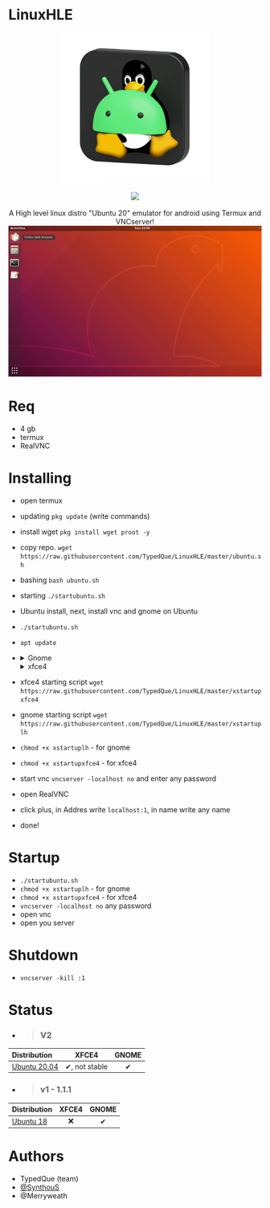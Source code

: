 # LinuxHLE
</div>
<p align="Center">
<img src="Assets/LinuxHLE.png" height="300" >
</p>
<p align="Center">
<img src="https://badges.frapsoft.com/os/v1/open-source.svg?v=103">
</p>
<p align="Center">
A High level linux distro "Ubuntu 20" emulator for android using Termux and VNCserver!
<img src="Assets/ScreenLinuxHLE.png" height="300" >

# Req
- 4 gb
- termux
- RealVNC

# Installing
- open termux
- updating ```pkg update``` (write commands)
- install wget ```pkg install wget proot -y```
- copy repo. ```wget https://raw.githubusercontent.com/TypedQue/LinuxHLE/master/ubuntu.sh```
- bashing ```bash ubuntu.sh```
- starting ```./startubuntu.sh```
- Ubuntu install, next, install vnc and gnome on Ubuntu
- ```./startubuntu.sh```
- ```apt update```
- <details>
  <summary>Gnome</summary>
 
  ```apt install gnome-shell gnome-terminal nautilus gnome-tweaks gnome-shell-extension-ubuntu-dock light-themes suru-icon-theme gedit dbus-x11 tigervnc-standalone-server nano -y```
 
  </details>
  <details>
  <summary>xfce4</summary>
 
  ```apt install xfce4 xfce4-goodies xorg dbus-x11 x11-xserver-utils tigervnc-standalone-server nano -y```
 
  </details>
- xfce4 starting script ```wget https://raw.githubusercontent.com/TypedQue/LinuxHLE/master/xstartupxfce4```
- gnome starting script ```wget https://raw.githubusercontent.com/TypedQue/LinuxHLE/master/xstartuplh```
- ```chmod +x xstartuplh``` - for gnome
- ```chmod +x xstartupxfce4``` - for xfce4
- start vnc ```vncserver -localhost no``` and enter any password
- open RealVNC
- click plus, in Addres write ```localhost:1```, in name write any name
- done!
# Startup
- ```./startubuntu.sh```
- ```chmod +x xstartuplh``` - for gnome
- ```chmod +x xstartupxfce4``` - for xfce4
- ```vncserver -localhost no``` any password
- open vnc
- open you server
# Shutdown
- ```vncserver -kill :1```
# Status
- > ### V2

| Distribution  | XFCE4 | GNOME |
|:-------------- |:------:|:------:|
| [Ubuntu 20.04](https://github.com/TypedQue/LinuxHLE/releases/tag/v2) | ✔, not stable | ✔ |

- > ### v1 - 1.1.1

| Distribution  | XFCE4 | GNOME |
|:-------------- |:------:|:------:|
| [Ubuntu 18](https://github.com/TypedQue/LinuxHLE/releases/tag/v1.1.1) | ❌ | ✔ |

# Authors
- TypedQue (team)
- [@SynthouS](https://youtube.com/SynthouS)
- @Merryweath
